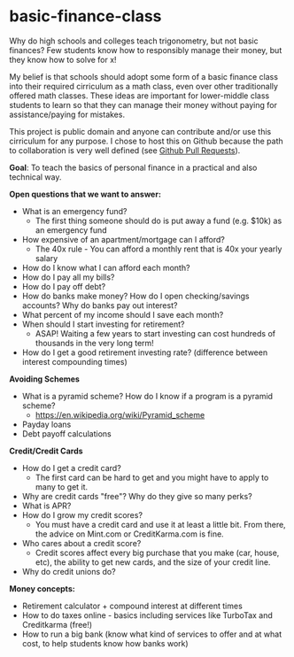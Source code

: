 # basic-finance-class

Why do high schools and colleges teach trigonometry, but not basic finances? Few students know how to responsibly manage their money, but they know how to solve for x!

My belief is that schools should adopt some form of a basic finance class into their required cirriculum as a math class, even over other traditionally offered math classes. These ideas are important for lower-middle class students to learn so that they can manage their money without paying for assistance/paying for mistakes. 

This project is public domain and anyone can contribute and/or use this cirriculum for any purpose. I chose to host this on Github because the path to collaboration is very well defined (see [Github Pull Requests](https://help.github.com/articles/creating-a-pull-request/)).

**Goal**: To teach the basics of personal finance in a practical and also technical way. 

**Open questions that we want to answer:**
* What is an emergency fund?
  * The first thing someone should do is put away a fund (e.g. $10k) as an emergency fund 
* How expensive of an apartment/mortgage can I afford? 
  * The 40x rule - You can afford a monthly rent that is 40x your yearly salary 
* How do I know what I can afford each month?
* How do I pay all my bills?
* How do I pay off debt? 
* How do banks make money? How do I open checking/savings accounts? Why do banks pay out interest?
* What percent of my income should I save each month?
* When should I start investing for retirement? 
  * ASAP! Waiting a few years to start investing can cost hundreds of thousands in the very long term!
* How do I get a good retirement investing rate? (difference between interest compounding times)

**Avoiding Schemes**
* What is a pyramid scheme? How do I know if a program is a pyramid scheme? 
  * https://en.wikipedia.org/wiki/Pyramid_scheme
* Payday loans
* Debt payoff calculations

**Credit/Credit Cards**
* How do I get a credit card?
  * The first card can be hard to get and you might have to apply to many to get it.
* Why are credit cards "free"? Why do they give so many perks? 
* What is APR? 
* How do I grow my credit scores? 
  * You must have a credit card and use it at least a little bit. From there, the advice on Mint.com or CreditKarma.com is fine. 
* Who cares about a credit score?
  * Credit scores affect every big purchase that you make (car, house, etc), the ability to get new cards, and the size of your credit line. 
* Why do credit unions do? 

**Money concepts:**
* Retirement calculator + compound interest at different times
* How to do taxes online - basics including services like TurboTax and Creditkarma (free!)
* How to run a big bank (know what kind of services to offer and at what cost, to help students know how banks work)
